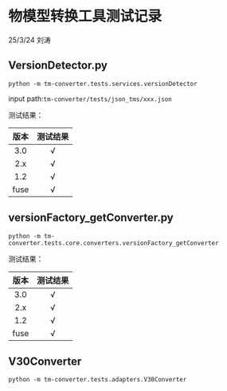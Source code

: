 # 物模型转换工具测试记录

25/3/24 刘涛

## VersionDetector.py

`python -m tm-converter.tests.services.versionDetector`

input path:`tm-converter/tests/json_tms/xxx.json`

测试结果：

| 版本 | 测试结果 |
| :--: | :------: |
| 3.0  |    √     |
| 2.x  |    √     |
| 1.2  |    √     |
| fuse |    √     |

## versionFactory_getConverter.py

`python -m tm-converter.tests.core.converters.versionFactory_getConverter`

测试结果：

| 版本 | 测试结果 |
| :--: | :------: |
| 3.0  |    √     |
| 2.x  |    √     |
| 1.2  |    √     |
| fuse |    √     |

## V30Converter
`python -m tm-converter.tests.adapters.V30Converter`
















